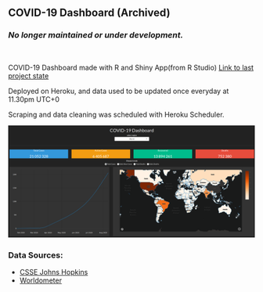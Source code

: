 ## COVID-19 Dashboard (Archived)

### ***No longer maintained or under development.***

<br>

COVID-19 Dashboard made with R and Shiny App(from R Studio)  [Link to last project state](https://covidglobal-dash.herokuapp.com/)

Deployed on Heroku, and data used to be updated once everyday at 11.30pm UTC+0


Scraping and data cleaning was scheduled with Heroku Scheduler.
    
![screenshot](screenshot.png)
  
### Data Sources:
  - [CSSE Johns Hopkins](https://github.com/CSSEGISandData/COVID-19)
  - [Worldometer](https://www.worldometers.info/coronavirus/)





